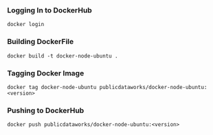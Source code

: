 ### Logging In to DockerHub
```shell
docker login
```

### Building DockerFile

```shell
docker build -t docker-node-ubuntu .
```

### Tagging Docker Image
```shell
docker tag docker-node-ubuntu publicdataworks/docker-node-ubuntu:<version>
```

### Pushing to DockerHub
```shell
docker push publicdataworks/docker-node-ubuntu:<version>
```